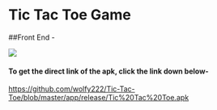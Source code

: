 # Tic Tac Toe Game
##Front End -

![](Screenshots.Screenshot1)





#### To get the direct link of the apk, click the link down below-

https://github.com/wolfy222/Tic-Tac-Toe/blob/master/app/release/Tic%20Tac%20Toe.apk
